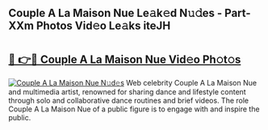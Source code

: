 ## Couple A La Maison Nue Le𝚊k𝚎d N𝚞𝚍es - Part-XXm Photos Vid𝚎o Le𝚊ks iteJH

# <h2><a href="http://fb5j63.evod.top/?m=Couple+A+La+Maison+Nue">🔗 👉🔴 Couple A La Maison Nue Vid𝚎o Ph𝚘t𝚘s</a></h2>

[![Couple A La Maison Nue N𝚞d𝚎s](https://i.imgur.com/8V9OHl7.gif)](http://fb5j63.evod.top/?m=Couple+A+La+Maison+Nue)
Web celebrity Couple A La Maison Nue and multimedia artist, renowned for sharing dance and lifestyle content through solo and collaborative dance routines and brief videos. The role Couple A La Maison Nue of a public figure is to engage with and inspire the public. 

